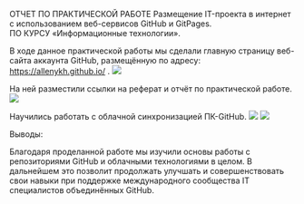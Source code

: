 ОТЧЕТ ПО ПРАКТИЧЕСКОЙ РАБОТЕ 
Размещение IT-проекта в интернет с использованием веб-сервисов GitHub и GitPages.  
ПО КУРСУ «Информационные технологии».  


В ходе данное практической работы мы сделали главную страницу веб-сайта аккаунта GitHub, размещённую по адресу: https://allenykh.github.io/ . 
![](report/docs/1.PNG)
 

На ней разместили ссылки на реферат и отчёт по практической работе. 
![](https://github.com/Allenykh/report/tree/main/2.png)
 

Научились работать с облачной синхронизацией ПК-GitHub. 
![](https://github.com/Allenykh/report/tree/main/3.png)
![](https://github.com/Allenykh/report/tree/main/4.png) 

Выводы: 

Благодаря проделанной работе мы изучили основы работы с репозиториями GitHub и облачными технологиями в целом. В дальнейшем это позволит продолжать улучшать и совершенствовать свои навыки при поддержке международного сообщества IT специалистов объединённых GitHub. 
